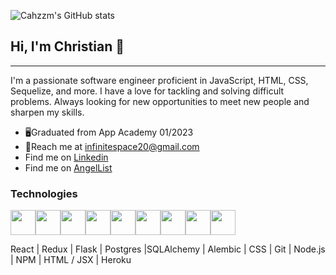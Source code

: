 ![Cahzzm's GitHub stats](https://github-readme-stats.vercel.app/api?username=Cahzzm&show_icons=true&theme=cobalt)

## Hi, I'm Christian 👋
***

I'm a passionate software engineer proficient in JavaScript, HTML, CSS, Sequelize, and more. I have a love for tackling and solving difficult problems. Always looking for new opportunities to meet new people and sharpen my skills.

- 🖥️Graduated from App Academy 01/2023
- 📧Reach me at infinitespace20@gmail.com
- Find me on [Linkedin](https://www.linkedin.com/in/christian-short-7697a0239/)
- Find me on [AngelList](https://angel.co/u/christian-tyler-short-1)

### Technologies 

<img 
src="https://cdn.jsdelivr.net/gh/devicons/devicon/icons/react/react-original.svg" height=40/><img 
src="https://cdn.jsdelivr.net/gh/devicons/devicon/icons/redux/redux-original.svg" height=40/><img 
src="https://cdn.jsdelivr.net/gh/devicons/devicon/icons/flask/flask-original.svg" height=40/><img src="https://cdn.jsdelivr.net/gh/devicons/devicon/icons/postgresql/postgresql-original.svg"  height=40/><img src="https://cdn.jsdelivr.net/gh/devicons/devicon/icons/sqlalchemy/sqlalchemy-original.svg"  height=40/><img  
src="https://cdn.jsdelivr.net/gh/devicons/devicon/icons/css3/css3-original.svg"  height=40/><img  
src="https://cdn.jsdelivr.net/gh/devicons/devicon/icons/html5/html5-original.svg"  height=40/><img  
src="https://cdn.jsdelivr.net/gh/devicons/devicon/icons/git/git-original.svg"  height=40/><img  
src="https://cdn.jsdelivr.net/gh/devicons/devicon/icons/vscode/vscode-original.svg"  height=40/>


React | Redux | Flask | Postgres |SQLAlchemy | Alembic | CSS | Git | Node.js | NPM | HTML / JSX | Heroku 
